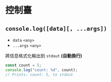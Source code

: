 # 控制臺

## `console.log([data][, ...args])`
* `data` `<any>`
* `...args` `<any>`

將信息格式化輸出到  `stdout` **(自動換行)**
```javascript
const count = 5;
console.log("count: %d", count);
// Prints: count: 5, to stdout
```
<!-- 部分複製與 Node.JS 的文檔 --> 
